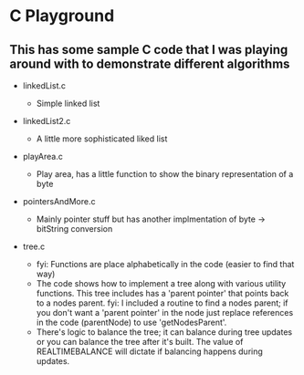 # C Playground

## This has some sample C code that I was playing around with to demonstrate different algorithms
- linkedList.c
  - Simple linked list

- linkedList2.c
  - A little more sophisticated liked list

- playArea.c
  - Play area, has a little function to show the binary representation of a byte

- pointersAndMore.c
  - Mainly pointer stuff but has another implmentation of byte -> bitString conversion

- tree.c 
  - fyi: Functions are place alphabetically in the code (easier to find that way)
  - The code shows how to implement a tree along with various utility functions.  This tree includes has a 'parent pointer' that points back to a nodes parent.  fyi: I included a routine to find a nodes parent; if you don't want a 'parent pointer' in the node just replace references in the code (parentNode) to use 'getNodesParent'.  
  - There's logic to balance the tree; it can balance during tree updates or you can balance the tree after it's built.  The value of REALTIMEBALANCE will dictate if balancing happens during updates.